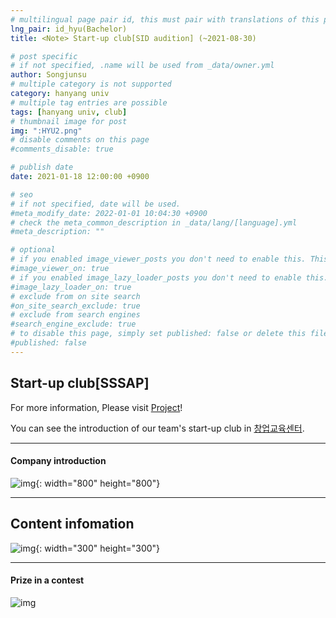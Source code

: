 ```yaml
---
# multilingual page pair id, this must pair with translations of this page. (This name must be unique)
lng_pair: id_hyu(Bachelor)
title: <Note> Start-up club[SID audition] (~2021-08-30)

# post specific
# if not specified, .name will be used from _data/owner.yml
author: Songjunsu
# multiple category is not supported
category: hanyang univ
# multiple tag entries are possible
tags: [hanyang univ, club]
# thumbnail image for post
img: ":HYU2.png"
# disable comments on this page
#comments_disable: true

# publish date
date: 2021-01-18 12:00:00 +0900

# seo
# if not specified, date will be used.
#meta_modify_date: 2022-01-01 10:04:30 +0900
# check the meta_common_description in _data/lang/[language].yml
#meta_description: ""

# optional
# if you enabled image_viewer_posts you don't need to enable this. This is only if image_viewer_posts = false
#image_viewer_on: true
# if you enabled image_lazy_loader_posts you don't need to enable this. This is only if image_lazy_loader_posts = false
#image_lazy_loader_on: true
# exclude from on site search
#on_site_search_exclude: true
# exclude from search engines
#search_engine_exclude: true
# to disable this page, simply set published: false or delete this file
#published: false
---
```

<!-- outline-start -->

## Start-up club[SSSAP]

For more information, Please visit [Project](https://junsusong98.github.io/tabs/projects.html#id_club)!

You can see the introduction of our team's start-up club in [창업교육센터](https://eec.hanyang.ac.kr/circles/clubView/124).

***

#### Company introduction
![img](:startup_club.png){: width="800" height="800"}

***

## Content infomation
![img](:SID.png){: width="300" height="300"}

***

#### Prize in a contest
![img](:startup_prime.png)

